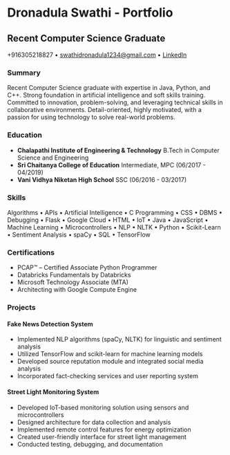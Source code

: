 # Dronadula Swathi - Portfolio

## Recent Computer Science Graduate

+916305218827 • swathidronadula1234@gmail.com • [LinkedIn](https://linkedin.com/in/swathi26)

### Summary
Recent Computer Science graduate with expertise in Java, Python, and C++. Strong foundation in artificial intelligence and soft skills training. Committed to innovation, problem-solving, and leveraging technical skills in collaborative environments. Detail-oriented, highly motivated, with a passion for using technology to solve real-world problems.

### Education
- **Chalapathi Institute of Engineering & Technology**
  B.Tech in Computer Science and Engineering
- **Sri Chaitanya College of Education**
  Intermediate, MPC (06/2017 - 04/2019)
- **Vani Vidhya Niketan High School**
  SSC (06/2016 - 03/2017)

### Skills
Algorithms • APIs • Artificial Intelligence • C Programming • CSS • DBMS • Debugging • Flask • Google Cloud • HTML • IoT • Java • JavaScript • Machine Learning • Microcontrollers • NLP • NLTK • Python • Scikit-Learn • Sentiment Analysis • spaCy • SQL • TensorFlow

### Certifications
- PCAP™ – Certified Associate Python Programmer
- Databricks Fundamentals by Databricks
- Microsoft Technology Associate (MTA)
- Architecting with Google Compute Engine
### Projects

#### Fake News Detection System
- Implemented NLP algorithms (spaCy, NLTK) for linguistic and sentiment analysis
- Utilized TensorFlow and scikit-learn for machine learning models
- Developed source reputation module and integrated social media analysis
- Incorporated fact-checking services and user reporting system

#### Street Light Monitoring System
- Developed IoT-based monitoring solution using sensors and microcontrollers
- Designed architecture for data collection and analysis
- Implemented remote control features for energy optimization
- Created user-friendly interface for street light management
- Conducted testing, debugging, and documentation

